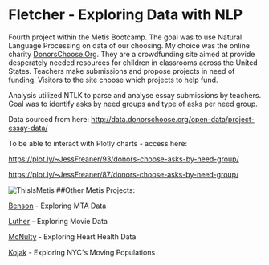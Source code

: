 # Fletcher - Exploring Data with NLP

Fourth project within the Metis Bootcamp. The goal was to use Natural Language Processing on data of our choosing. My choice was the online charity [DonorsChoose.Org](http://data.donorschoose.org/). They are a crowdfunding site aimed at provide desperately needed resources for children in classrooms across the United States. Teachers make submissions and propose projects in need of funding. Visitors to the site choose which projects to help fund.

Analysis utilized NTLK to parse and analyse essay submissions by teachers. Goal was to identify asks by need groups and type of asks per need group.

Data sourced from here: http://data.donorschoose.org/open-data/project-essay-data/

To be able to interact with Plotly charts - access here:

https://plot.ly/~JessFreaner/93/donors-choose-asks-by-need-group/

https://plot.ly/~JessFreaner/87/donors-choose-asks-by-need-group/


![ThisIsMetis](https://cloud.githubusercontent.com/assets/9892419/7356548/e1a3b3ac-ecf6-11e4-8fb6-be39f563742e.jpg) 
##Other Metis Projects:

[Benson](http://jessicafreaner.github.io/Benson/ "Exploring MTA Data") - Exploring MTA Data

[Luther](http://jessicafreaner.github.io/Luther/ "Exploring Movie Data") - Exploring Movie Data

[McNulty](http://jessicafreaner.github.io/McNulty/ "Exploring Heart Health Data") - Exploring Heart Health Data

[Kojak](http://jessicafreaner.github.io/Kojak/ "Exploring NYC's Moving Populations") - Exploring NYC's Moving Populations
